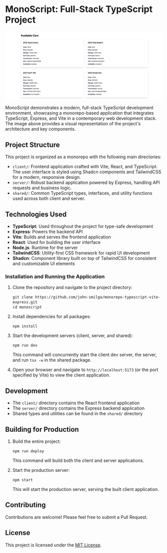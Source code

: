 # MonoScript: Full-Stack TypeScript Project

![MonoScript Project Overview](monoscript.png)

MonoScript demonstrates a modern, full-stack TypeScript development environment, showcasing a monorepo-based application that integrates TypeScript, Express, and Vite in a contemporary web development stack. The image above provides a visual representation of the project's architecture and key components.

## Project Structure

This project is organized as a monorepo with the following main directories:

- `client/`: Frontend application crafted with Vite, React, and TypeScript.
  The user interface is styled using Shadcn components and TailwindCSS for a modern, responsive design.
- `server/`: Robust backend application powered by Express, handling API requests and business logic.
- `shared/`: Common TypeScript types, interfaces, and utility functions used across both client and server.

## Technologies Used

- **TypeScript**: Used throughout the project for type-safe development
- **Express**: Powers the backend API
- **Vite**: Builds and serves the frontend application
- **React**: Used for building the user interface
- **Node.js**: Runtime for the server
- **TailwindCSS**: Utility-first CSS framework for rapid UI development
- **Shadcn**: Component library built on top of TailwindCSS for consistent and customizable UI elements

### Installation and Running the Application

1. Clone the repository and navigate to the project directory:

   ```
   git clone https://github.com/john-smilga/monorepo-typescript-vite-express.git
   cd monoscript
   ```

2. Install dependencies for all packages:

   ```
   npm install
   ```

3. Start the development servers (client, server, and shared):

   ```
   npm run dev
   ```

   This command will concurrently start the client dev server, the server, and run `tsx -w` in the shared package.

4. Open your browser and navigate to `http://localhost:5173` (or the port specified by Vite) to view the client application.

## Development

- The `client/` directory contains the React frontend application
- The `server/` directory contains the Express backend application
- Shared types and utilities can be found in the `shared/` directory

## Building for Production

1. Build the entire project:

   ```
   npm run deploy
   ```

   This command will build both the client and server applications.

2. Start the production server:

   ```
   npm start
   ```

   This will start the production server, serving the built client application.

## Contributing

Contributions are welcome! Please feel free to submit a Pull Request.

## License

This project is licensed under the [MIT License](LICENSE).
